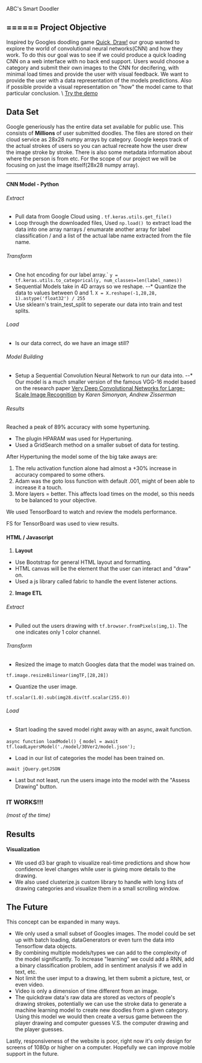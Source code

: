 ABC's Smart Doodler

======
Project Objective
------
Inspired by Googles doodling game [Quick, Draw!](https://quickdraw.withgoogle.com/#) our group wanted to explore the world of convolutional neural networks(CNN) and how they work. To do this our goal was to see if we could produce a quick loading CNN on a web interface with no back end support. Users would choose a category and submit their own images to the CNN for decifering, with minimal load times and provide the user with visual feedback.  We want to provide the user with a data representation of the models predictions.  Also if possible provide a visual representation on "how" the model came to that particular conclusion. \ 
[Try the demo](https://ccchiang92.github.io/Doodles/) 

Data Set
------
Google generiously has the entire data set available for public use. This consists of **Millions** of user submitted doodles.  The files are stored on their cloud service as 28x28 numpy arrays by category.  Google keeps track of the actual strokes of users so you can actual recreate how the user drew the image stroke by stroke.  There is also some metadata information about where the person is from etc.  For the scope of our project we will be focusing on just the image itself(28x28 numpy array).
  
------

#### CNN Model - Python

###### Extract
- Pull data from Google Cloud using .
```tf.keras.utils.get_file()```
- Loop through the downloaded files, Used ```np.load() ```to extract load the data into one array narrays / enumarate another array for label classification / and a list of the actual labe name extracted from the file name.


###### Transform
- One hot encoding for our label array.`
```y = tf.keras.utils.to_categorical(y, num_classes=len(label_names))```
- Sequential Models take in 4D arrays so we reshape.
--* Quantize the data to values between 0 and 1.
```X = X.reshape(-1,28,28, 1).astype('float32') / 255```
- Use sklearn's train_test_split to seperate our data into train and test splits.


###### Load
- Is our data correct, do we have an image still?



###### Model Building
- Setup a Sequential Convolution Neural Network to run our data into.
--* Our model is a much smaller version of the famous VGG-16 model based on the research paper [Very Deep Convolutional Networks for Large-Scale Image Recognition](https://arxiv.org/abs/1409.1556) by *Karen Simonyan, Andrew Zisserman*

###### Results
Reached a peak of 89% accuracy with some hypertuning.
- The plugin HPARAM was used for Hypertuning.
- Used a GridSearch method on a smaller subset of data for testing.

After Hypertuning the model some of the big take aways are:
1. The relu activation function alone had almost a +30% increase in accuracy compared to some others.
2. Adam was the goto loss function with default .001, might of been able to increase it a touch.
3. More layers = better. This affects load times on the model, so this needs to be balanced to your objective.

We used TensorBoard to watch and review the models performance.

FS for TensorBoard was used to view results.


#### HTML / Javascript
1. **Layout** 
- Use Bootstrap for general HTML layout and formatting.
- HTML canvas will be the element that the user can interact and "draw" on.
- Used a js library called fabric to handle the event listener actions.

2. **Image ETL**
###### Extract
- Pulled out the users drawing with ```tf.browser.fromPixels(img,1)```. The one indicates only 1 color channel.
###### Transform
- Resized the image to match Googles data that the model was trained on.

```tf.image.resizeBilinear(imgTF,[28,28])```

- Quantize the user image.

```tf.scalar(1.0).sub(img28.div(tf.scalar(255.0))```


###### Load
- Start loading the saved model right away with an async, await function.

```async function loadModel() {```
    ```model = await tf.loadLayersModel('./model/30Ver2/model.json');```
- Load in our list of categories the model has been trained on.

 ```await jQuery.getJSON```
 
 
- Last but not least, run the users image into the model with the "Assess Drawing" button.


### IT WORKS!!! ###
*(most of the time)*


Results
------
#### Visualization
- We used d3 bar graph to visualize real-time predictions and show how confidence level changes while user is giving more details to the drawing.
- We also used clusterize.js custom library to handle with long lists of drawing categories and visualize them in a small scrolling window.

The Future
------
This concept can be expanded in many ways.
- We only used a small subset of Googles images.  The model could be set up with batch loading, dataGenerators or even turn the data into Tensorflow data objects.
- By combining multiple models/types we can add to the complexity of the model significantly. To increase "learning" we could add a RNN, add a binary classification problem, add in sentiment analysis if we add in text, etc.
- Not limit the user imput to a drawing, let them submit a picture, test, or even video.
- Video is only a dimension of time different from an image.
- The quickdraw data's raw data are stored as vectors of people's drawing strokes, potentially we can use the stroke data to generate a machine learning model to create new doodles from a given category. Using this model we would then create a versus game between the player drawing and computer guesses V.S. the computer drawing and the player guesses.

Lastly, responsiveness of the website is poor, right now it's only design for screens of 1080p or higher on a computer. Hopefully we can improve moble support in the future.




  
  
